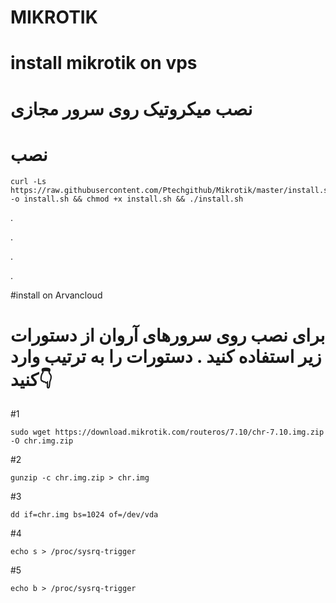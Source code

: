 
# MIKROTIK

# install mikrotik on vps
# نصب میکروتیک روی سرور مجازی

# نصب

```
curl -Ls https://raw.githubusercontent.com/Ptechgithub/Mikrotik/master/install.sh -o install.sh && chmod +x install.sh && ./install.sh
```

.

.
 
.

.

#install on Arvancloud 
# برای نصب روی سرورهای آروان از دستورات زیر استفاده کنید . دستورات را به ترتیب وارد کنید👇
#1

```
sudo wget https://download.mikrotik.com/routeros/7.10/chr-7.10.img.zip -O chr.img.zip
```

#2

``
 gunzip -c chr.img.zip > chr.img
``

#3

``
dd if=chr.img bs=1024 of=/dev/vda
``

#4

``
echo s > /proc/sysrq-trigger
``

#5

``
echo b > /proc/sysrq-trigger
``
